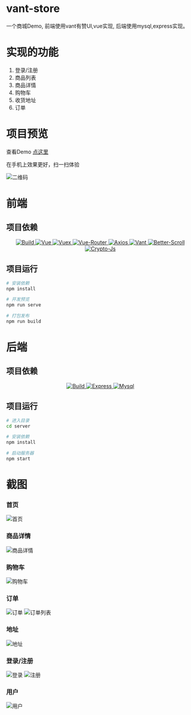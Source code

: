 # vant-store
一个商城Demo, 前端使用vant有赞UI,vue实现, 后端使用mysql,express实现。

# 实现的功能

1. 登录/注册
2. 商品列表
3. 商品详情
4. 购物车
5. 收货地址
6. 订单

# 项目预览
查看Demo [点这里](http://182.254.192.62/vue-vant-store)


在手机上效果更好，扫一扫体验

![二维码](https://github.com/pwx123/vue-vant-store/raw/master/screenshots/qrcode.png)

# 前端

## 项目依赖

<p align="center">
  <a href="http://sioxas.github.io/">
    <img src="https://img.shields.io/travis/rust-lang/rust.svg" alt="Build">
  </a>
  <a href="http://sioxas.github.io/">
    <img src="https://img.shields.io/badge/vue-v2.5.17-blue.svg" alt="Vue">
  </a>
  <a href="http://sioxas.github.io/">
    <img src="https://img.shields.io/badge/vuex-v3.0.1-blue.svg" alt="Vuex">
  </a>
  <a href="http://sioxas.github.io/">
    <img src="https://img.shields.io/badge/vue--router-v3.0.1-blue.svg" alt="Vue-Router">
  </a>
  <a href="http://sioxas.github.io/">
    <img src="https://img.shields.io/badge/axios-v0.18.0-blue.svg" alt="Axios">
  </a>
  <a href="http://sioxas.github.io/">
    <img src="https://img.shields.io/badge/vant-v1.2.1-blue.svg" alt="Vant">
  </a>
  <a href="http://sioxas.github.io/">
    <img src="https://img.shields.io/badge/better--scroll-v1.12.6-blue.svg" alt="Better-Scroll">
  </a>
  <a href="http://sioxas.github.io/">
    <img src="https://img.shields.io/badge/crypto--js-v3.1.9--1-blue.svg" alt="Crypto-Js">
  </a>
</p>

## 项目运行

``` bash
# 安装依赖
npm install

# 开发预览
npm run serve

# 打包发布
npm run build
```

# 后端

## 项目依赖

<p align="center">
  <a href="http://sioxas.github.io/">
    <img src="https://img.shields.io/travis/rust-lang/rust.svg" alt="Build">
  </a>
  <a href="http://sioxas.github.io/">
    <img src="https://img.shields.io/badge/express-v4.6.0-blue.svg" alt="Express">
  </a>
  <a href="http://sioxas.github.io/">
    <img src="https://img.shields.io/badge/mysql-v2.16.0-blue.svg" alt="Mysql">
  </a>
</p>

## 项目运行

``` bash
# 进入目录
cd server

# 安装依赖
npm install

# 启动服务器
npm start

```
# 截图


### 首页
![首页](https://github.com/pwx123/vue-vant-store/raw/master/screenshots/index.png)
### 商品详情
![商品详情](https://github.com/pwx123/vue-vant-store/raw/master/screenshots/good.png)
### 购物车
![购物车](https://github.com/pwx123/vue-vant-store/raw/master/screenshots/cart.png)

### 订单
![订单](https://github.com/pwx123/vue-vant-store/raw/master/screenshots/order.png)
![订单列表](https://github.com/pwx123/vue-vant-store/raw/master/screenshots/orderlist.png)
### 地址
![地址](https://github.com/pwx123/vue-vant-store/raw/master/screenshots/address.png)
### 登录/注册
![登录](https://github.com/pwx123/vue-vant-store/raw/master/screenshots/login.png)
![注册](https://github.com/pwx123/vue-vant-store/raw/master/screenshots/reg.png)
### 用户
![用户](https://github.com/pwx123/vue-vant-store/raw/master/screenshots/user.png)

